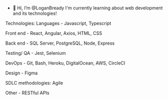 - 👋 Hi, I’m @LoganBready
I'm currently learning about web development and its technologies!

Technologies:
Languages - Javascript, Typescript

Front end - React, Angular, Axios, HTML, CSS

Back end -  SQL Server, PostgreSQL, Node, Express

Testing/ QA - Jest, Selenium

DevOps - Git, Bash, Heroku, DigitalOcean, AWS, CircleCI

Design - Figma

SDLC methodologies: Agile

Other - RESTful APIs

<!---
LoganBready/LoganBready is a ✨ special ✨ repository because its `README.md` (this file) appears on your GitHub profile.
You can click the Preview link to take a look at your changes.
--->

